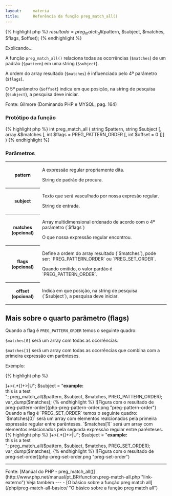 ```yaml
---
layout:     materia
title:      Referência da função preg_match_all()
---
```



{% highlight php %}
$resultado = preg_match_all($pattern, $subject, $matches, $flags, $offset);
{% endhighlight %}

Explicando...

A função `preg_match_all()` relaciona todas as ocorrências (`$matches`) de um padrão (`$pattern`) em uma string (`$subject`).

A ordem do array resultado (`$matches`) é influenciado pelo 4º parâmetro (`$flags`).

O 5º parâmetro (`$offset`) indica em que posição, na string de pesquisa (`$subject`), a pesquisa deve iniciar.

Fonte: Gilmore (Dominando PHP e MYSQL, pag. 164)


### Protótipo da função

{% highlight php %}
int preg_match_all (
                string $pattern,
                string $subject
                [, array &$matches
                [, int $flags = PREG_PATTERN_ORDER
                [, int $offset = 0 ]]]
            )
{% endhighlight %}


### Parâmetros

<table>
    <tr>
        <th>pattern</th>
        <td>
            <p>A expressão regular propriamente dita.</p>
            <p>String de padrão de procura.</p>
        </td>
    </tr>
    <tr>
        <th>subject</th>
        <td>
            <p>Texto que será vasculhado por nossa expresão regular.</p>
            <p>String de entrada.</p>
        </td>
    </tr>
    <tr>
        <th>matches (opcional)</th>
        <td>
            <p>Array multidimensional ordenado de acordo com o 4º parâmetro (`$flags`)</p>
            <p>O que nossa expressão regular encontrou.</p>
        </td>
    </tr>
    <tr>
        <th>flags (opcional)</th>
        <td>
            <p>Define a ordem do array resultado (`$matches`), pode ser: `PREG_PATTERN_ORDER` ou `PREG_SET_ORDER`.</p>
            <p>Quando omitido, o valor pardão é `PREG_PATTERN_ORDER`.</p>
        </td>
    </tr>
    <tr>
        <th>offset (opcional)</th>
        <td>
            <p>Indica em que posição, na string de pesquisa (`$subject`), a pesquisa deve iniciar.</p>
        </td>
    </tr>
</table>


Mais sobre o quarto parâmetro (flags)
---

Quando a flag é `PREG_PATTERN_ORDER` temos o seguinte quadro:

`$matches[0]` será um array com todas as ocorrências.

`$matches[1]` será um array com todas as ocorrências que combina com a primeira expressão em parênteses.

Exemplo:

{% highlight php %}
<?php
$pattern = "|<[^>]+>(.*)]+>|U";
$subject = "<b>example: </b><div align=left>this is a test</div>";
preg_match_all($pattern, $subject, $matches, PREG_PATTERN_ORDER);
var_dump($matches);
{% endhighlight %}

![Figura com o resultado de preg-pattern-order](php-preg-pattern-order.png "preg-pattern-order")

Quando a flag é `PREG_SET_ORDER` temos o seguinte quadro:

`$matches[0]` será um array com elementos realcionados pela primeira expressão regular entre parênteses.

`$matches[1]` será um array com elementos relacionados pela segunda expressão regular entre parênteses.

{% highlight php %}
<?php
$pattern = "|<[^>]+>(.*)]+>|U";
$subject = "<b>example: </b><div align=left>this is a test</div>";
preg_match_all($pattern, $subject, $matches, PREG_SET_ORDER);
var_dump($matches);
{% endhighlight %}

![Figura com o resultado de preg-set-order](php-preg-set-order.png "preg-set-order")

<hr>
Fonte: [Manual do PHP - preg_match_all()](http://www.php.net/manual/pt_BR/function.preg-match-all.php "link-externo")


Veja também
---

- [O básico sobre a função preg match all](/php/preg-match-all-basico/ "O básico sobre a função preg match all")